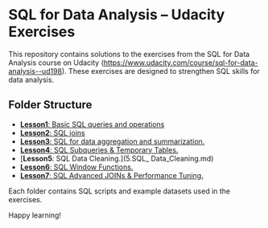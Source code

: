 # SQL for Data Analysis – Udacity Exercises

This repository contains solutions to the exercises from the SQL for Data Analysis course on Udacity (https://www.udacity.com/course/sql-for-data-analysis--ud198). These exercises are designed to strengthen SQL skills for data analysis.

## Folder Structure

- [**Lesson1**: Basic SQL queries and operations](1.Basic_SQL.md)
- [**Lesson2**: SQL joins](2.SQL_Joins.md)
- [**Lesson3**: SQL for data aggregation and summarization.](3.SQL_Aggregation.md)
- [**Lesson4**: SQL Subqueries & Temporary Tables.](4.Subquery.md)
- [**Lesson5**: SQL Data Cleaning.](5.SQL_ Data_Cleaning.md)
- [**Lesson6**: SQL Window Functions.](6.SQL_Window_Functions.md)
- [**Lesson7**: SQL Advanced JOINs & Performance Tuning.](7.SQL_Advanced_JOINs.md)



Each folder contains SQL scripts and example datasets used in the exercises.

Happy learning!